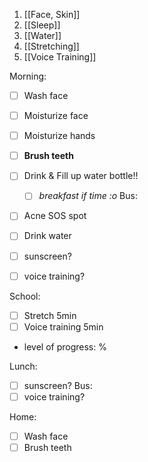 1. [[Face, Skin]]
2. [[Sleep]]
3. [[Water]]
4. [[Stretching]]
5. [[Voice Training]]

Morning:
- [ ] Wash face
- [ ] Moisturize face
- [ ] Moisturize hands
- [ ] **Brush teeth**

- [ ] Drink & Fill up water bottle!!
	- [ ] *breakfast if time :o*
Bus:
- [ ] Acne SOS spot
- [ ] Drink water
- [ ] sunscreen?
- [ ] voice training?

School:
- [ ] Stretch 5min
- [ ] Voice training 5min
- level of progress: %

Lunch:
- [ ] sunscreen?
Bus:
- [ ] voice training?

Home:
- [ ] Wash face
- [ ] Brush teeth
